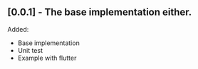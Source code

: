 ## [0.0.1] - The base implementation either.
Added:

* Base implementation
* Unit test
* Example with flutter
